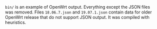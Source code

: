
`bin/` is an example of OpenWrt output. Everything except the JSON files was removed.
Files `18.06.7.json` and `19.07.1.json` contain data for older OpenWrt release that do not support JSON output. It was compiled with heuristics.
